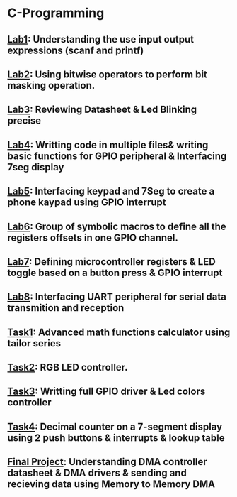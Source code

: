 # C-Programming
## [Lab1](https://github.com/Radwa-Saeed/C-Programming/tree/main/lab1): Understanding the use input output expressions (scanf and printf)
## [Lab2](https://github.com/Radwa-Saeed/C-Programming/tree/main/lab2): Using bitwise operators to perform bit masking operation.
## [Lab3](https://github.com/Radwa-Saeed/C-Programming/tree/main/lab3): Reviewing Datasheet & Led Blinking precise
## [Lab4](https://github.com/Radwa-Saeed/C-Programming/tree/main/lab4): Writting code in multiple files& writing basic functions for GPIO peripheral & Interfacing 7seg display
## [Lab5](https://github.com/Radwa-Saeed/C-Programming/tree/main/lab5):  Interfacing keypad and 7Seg to create a phone kaypad using GPIO interrupt
## [Lab6](https://github.com/Radwa-Saeed/C-Programming/tree/main/lab6): Group of symbolic macros to define all the registers offsets in one GPIO channel.
## [Lab7](https://github.com/Radwa-Saeed/C-Programming/tree/main/lab7): Defining microcontroller registers & LED toggle based on a button press & GPIO interrupt
## [Lab8](https://github.com/Radwa-Saeed/C-Programming/tree/main/lab8): Interfacing UART peripheral for serial data transmition and reception
## [Task1](https://github.com/Radwa-Saeed/C-Programming/tree/main/task1): Advanced math functions calculator using tailor series
## [Task2](https://github.com/Radwa-Saeed/C-Programming/tree/main/task2): RGB LED controller.
## [Task3](https://github.com/Radwa-Saeed/C-Programming/tree/main/task3): Writting full GPIO driver & Led colors controller
## [Task4](https://github.com/Radwa-Saeed/C-Programming/tree/main/task4): Decimal counter on a 7-segment display using 2 push buttons & interrupts & lookup table
## [Final Project](https://github.com/Radwa-Saeed/C-Programming/tree/main/project): Understanding DMA controller datasheet & DMA drivers & sending and recieving data using Memory to Memory DMA
 

